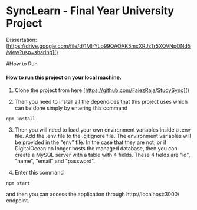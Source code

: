 
# SyncLearn - Final Year University Project
Dissertation: [https://drive.google.com/file/d/1MlrYLo99QAOAK5mxXRJsTr5XQVNpONd5/view?usp=sharing]()

#How to Run

#### How to run this project on your local machine.
1. Clone the project from here [https://github.com/FaiezRaja/StudySync]()

2. Then you need to install all the dependices that this project uses which can be done simply by entering this command
```
npm install
```
3. Then you will need to load your own environment variables inside a .env file. Add the .env file to the .gitignore file. The environment variables will be provided in the "env" file. In the case that they are not, or if DigitalOcean no longer hosts the managed database, then you can create a MySQL server with a table with 4 fields. These 4 fields are "id", "name", "email" and "password".

4. Enter this command
```
npm start
```

and then you can access the application through http://localhost:3000/ endpoint.

